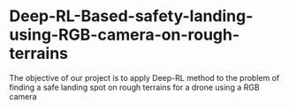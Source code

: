 # Deep-RL-Based-safety-landing-using-RGB-camera-on-rough-terrains
The objective of our project is to apply Deep-RL method to the problem of finding a safe landing spot on rough terrains for a drone using a RGB camera
